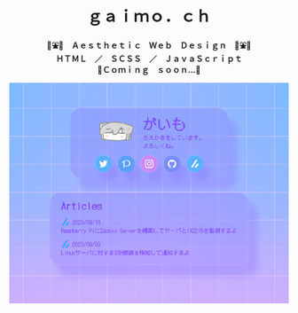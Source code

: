 <div align="center">
<h1>
<!-- <a href="https://gaimo.ch"> -->
    ｇａｉｍｏ．ｃｈ
  </a>
</h1>
<p>
  <b>
    🌴⛲️🐬　Ａｅｓｔｈｅｔｉｃ　Ｗｅｂ　Ｄｅｓｉｇｎ　🐬⛲️🌴<br>
    ＨＴＭＬ　／　ＳＣＳＳ　／　ＪａｖａＳｃｒｉｐｔ<br>
    🐬Ｃｏｍｉｎｇ　ｓｏｏｎ...🐬<br>
  </b>
</p>
<img src="public/img/README.png">
</div>